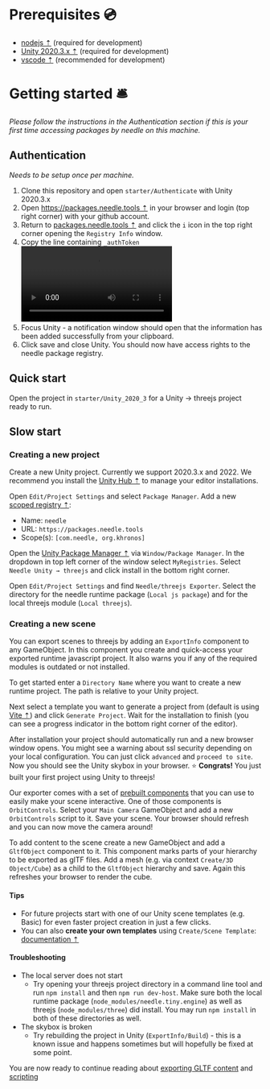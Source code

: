 # Prerequisites 💿
- [nodejs ⇡](https://nodejs.org/en/) (required for development)
- [Unity 2020.3.x ⇡](https://unity3d.com/get-unity/download) (required for development)
- [vscode ⇡](https://code.visualstudio.com/) (recommended for development)

# Getting started 🛎

*Please follow the instructions in the Authentication section if this is your first time accessing packages by needle on this machine.*

## Authentication  

*Needs to be setup once per machine.*  

1) Clone this repository and open ``starter/Authenticate`` with Unity 2020.3.x
2) Open [https://packages.needle.tools ⇡](https://packages.needle.tools) in your browser and login (top right corner) with your github account. 
3) Return to [packages.needle.tools ⇡](https://packages.needle.tools) and click the ``i`` icon in the top right corner opening the ``Registry Info`` window.
4) Copy the line containing ``_authToken`` 
   <video src="https://user-images.githubusercontent.com/5083203/166433857-a0c9e29f-9413-4e10-a1a1-2029e3d3ab06.mp4" autoplay></video>
6) Focus Unity - a notification window should open that the information has been added successfully from your clipboard.
7) Click save and close Unity. You should now have access rights to the needle package registry.

## Quick start
Open the project in ``starter/Unity_2020_3`` for a Unity → threejs project ready to run.

## Slow start

### Creating a new project

Create a new Unity project. Currently we support 2020.3.x and 2022. We recommend you install the [Unity Hub ⇡](https://docs.unity3d.com/hub/manual/index.html) to manage your editor installations.

Open ``Edit/Project Settings`` and select ``Package Manager``. Add a new [scoped registry ⇡](https://docs.unity3d.com/Manual/upm-scoped.html):
- Name: ``needle``
- URL: ``https://packages.needle.tools``
- Scope(s): ``[com.needle, org.khronos]``

Open the [Unity Package Manager ⇡](https://docs.unity3d.com/Manual/upm-ui.html) via ``Window/Package Manager``. In the dropdown in top left corner of the window select ``MyRegistries``. Select ``Needle Unity → threejs`` and click install in the bottom right corner.

Open ``Edit/Project Settings`` and find ``Needle/threejs Exporter``. Select the directory for the needle runtime package (``Local js package``) and for the local threejs module (``Local threejs``). 

### Creating a new scene

You can export scenes to threejs by adding an ``ExportInfo`` component to any GameObject. In this component you create and quick-access your exported runtime javascript project. It also warns you if any of the required modules is outdated or not installed.

To get started enter a ``Directory Name`` where you want to create a new runtime project. The path is relative to your Unity project.

Next select a template you want to generate a project from (default is using [Vite ⇡](https://vitejs.dev/)) and click ``Generate Project``. Wait for the installation to finish (you can see a progress indicator in the bottom right corner of the editor).

After installation your project should automatically run and a new browser window opens. You might see a warning about ssl security depending on your local configuration. You can just click ``advanced`` and ``proceed to site``. Now you should see the Unity skybox in your browser. ⭐ **Congrats!** You just built your first project using Unity to threejs!

Our exporter comes with a set of [prebuilt components](./component-reference.md) that you can use to easily make your scene interactive. One of those components is ``OrbitControls``. Select your ``Main Camera`` GameObject and add a new ``OrbitControls`` script to it. Save your scene. Your browser should refresh and you can now move the camera around!

To add content to the scene create a new GameObject and add a ``GltfObject`` component to it. This component marks parts of your hierarchy to be exported as glTF files. Add a mesh (e.g. via context ``Create/3D Object/Cube``) as a child to the ``GltfObject`` hierarchy and save. Again this refreshes your browser to render the cube.

#### **Tips**
- For future projects start with one of our Unity scene templates (e.g. Basic) for even faster project creation in just a few clicks.
- You can also **create your own templates** using ``Create/Scene Template``: [documentation ⇡](https://docs.unity3d.com/Manual/scene-templates.html)

#### **Troubleshooting**
- The local server does not start
    - Try opening your threejs project directory in a command line tool and run ``npm install`` and then ``npm run dev-host``. Make sure both the local runtime package (``node_modules/needle.tiny.engine``) as well as threejs (``node_modules/three``) did install. You may run ``npm install`` in both of these directories as well.
- The skybox is broken
    - Try rebuilding the project in Unity (``ExportInfo/Build``) - this is a known issue and happens sometimes but will hopefully be fixed at some point.


You are now ready to continue reading about [exporting GLTF content](./export.md) and [scripting](./scripting.md)
